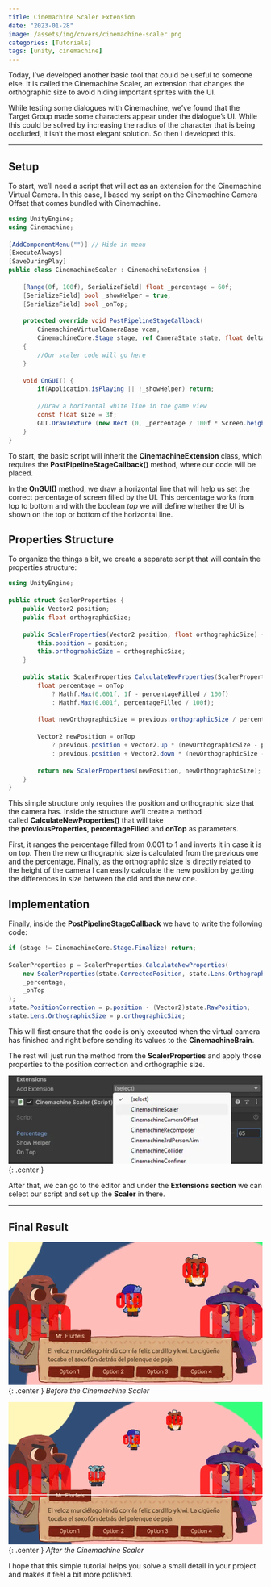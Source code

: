 ```yaml
---
title: Cinemachine Scaler Extension
date: "2023-01-28"
image: /assets/img/covers/cinemachine-scaler.png
categories: [Tutorials]
tags: [unity, cinemachine]
---
```


Today, I’ve developed another basic tool that could be useful to someone else. It is called the Cinemachine Scaler, an extension that changes the orthographic size to avoid hiding important sprites with the UI.

While testing some dialogues with Cinemachine, we’ve found that the Target Group made some characters appear under the dialogue’s UI. While this could be solved by increasing the radius of the character that is being occluded, it isn’t the most elegant solution. So then I developed this.

---

## Setup

To start, we’ll need a script that will act as an extension for the Cinemachine Virtual Camera. In this case, I based my script on the Cinemachine Camera Offset that comes bundled with Cinemachine.

```csharp
using UnityEngine;
using Cinemachine;

[AddComponentMenu("")] // Hide in menu
[ExecuteAlways]
[SaveDuringPlay]
public class CinemachineScaler : CinemachineExtension {

    [Range(0f, 100f), SerializeField] float _percentage = 60f;
    [SerializeField] bool _showHelper = true;
    [SerializeField] bool _onTop;

    protected override void PostPipelineStageCallback(
        CinemachineVirtualCameraBase vcam,
        CinemachineCore.Stage stage, ref CameraState state, float deltaTime)
    {
        //Our scaler code will go here
    }

    void OnGUI() {
        if(Application.isPlaying || !_showHelper) return;

        //Draw a horizontal white line in the game view
        const float size = 3f;
        GUI.DrawTexture (new Rect (0, _percentage / 100f * Screen.height, Screen.width, size), Texture2D.whiteTexture);
    }
}
```

To start, the basic script will inherit the **CinemachineExtension** class, which requires the **PostPipelineStageCallback()** method, where our code will be placed.

In the **OnGUI()** method, we draw a horizontal line that will help us set the correct percentage of screen filled by the UI. This percentage works from top to bottom and with the boolean *top* we will define whether the UI is shown on the top or bottom of the horizontal line.

## Properties Structure

To organize the things a bit, we create a separate script that will contain the properties structure:

```csharp
using UnityEngine;

public struct ScalerProperties {
    public Vector2 position;
    public float orthographicSize;

    public ScalerProperties(Vector2 position, float orthographicSize) {
        this.position = position;
        this.orthographicSize = orthographicSize;
    }

    public static ScalerProperties CalculateNewProperties(ScalerProperties previous, float percentageFilled, bool onTop = false) {
        float percentage = onTop
            ? Mathf.Max(0.001f, 1f - percentageFilled / 100f)
            : Mathf.Max(0.001f, percentageFilled / 100f);

        float newOrthographicSize = previous.orthographicSize / percentage;

        Vector2 newPosition = onTop
            ? previous.position + Vector2.up * (newOrthographicSize - previous.orthographicSize)
            : previous.position + Vector2.down * (newOrthographicSize - previous.orthographicSize);

        return new ScalerProperties(newPosition, newOrthographicSize);
    }
}
```

This simple structure only requires the position and orthographic size that the camera has. Inside the structure we’ll create a method called **CalculateNewProperties()** that will take the **previousProperties**, **percentageFilled** and **onTop** as parameters.

First, it ranges the percentage filled from 0.001 to 1 and inverts it in case it is on top. Then the new orthographic size is calculated from the previous one and the percentage. Finally, as the orthographic size is directly related to the height of the camera I can easily calculate the new position by getting the differences in size between the old and the new one.

## Implementation

Finally, inside the **PostPipelineStageCallback** we have to write the following code:

```csharp
if (stage != CinemachineCore.Stage.Finalize) return;

ScalerProperties p = ScalerProperties.CalculateNewProperties(
    new ScalerProperties(state.CorrectedPosition, state.Lens.OrthographicSize),
    _percentage,
    _onTop
);
state.PositionCorrection = p.position - (Vector2)state.RawPosition;
state.Lens.OrthographicSize = p.orthographicSize;
```

This will first ensure that the code is only executed when the virtual camera has finished and right before sending its values to the **CinemachineBrain**.

The rest will just run the method from the **ScalerProperties** and apply those properties to the position correction and orthographic size.

![Desktop View](/assets/img/tutorials/cinemachine-scaler/Untitled.png){: .center }

After that, we can go to the editor and under the **Extensions section** we can select our script and set up the **Scaler** in there.

---

## Final Result

![Desktop View](/assets/img/tutorials/cinemachine-scaler/Untitled%201.png){: .center }
_Before the Cinemachine Scaler_

![Desktop View](/assets/img/tutorials/cinemachine-scaler/Untitled%202.png){: .center }
_After the Cinemachine Scaler_

I hope that this simple tutorial helps you solve a small detail in your project and makes it feel a bit more polished.
